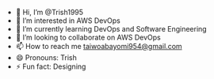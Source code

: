 - 👋 Hi, I’m @Trish1995
- 👀 I’m interested in AWS DevOps
- 🌱 I’m currently learning DevOps and Software Engineering
- 💞️ I’m looking to collaborate on AWS DevOps
- 📫 How to reach me taiwoabayomi954@gmail.com
- 😄 Pronouns: Trish
- ⚡ Fun fact: Designing

<!---
Trish1995/Trish1995 is a ✨ special ✨ repository because its `README.md` (this file) appears on your GitHub profile.
You can click the Preview link to take a look at your changes.
--->
